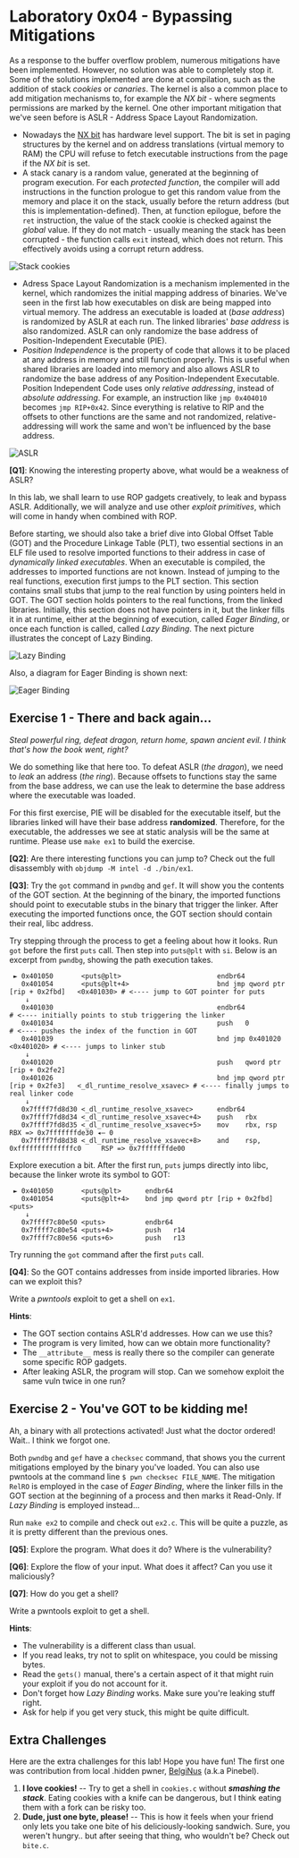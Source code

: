 # Laboratory 0x04 - Bypassing Mitigations

As a response to the buffer overflow problem, numerous mitigations have been implemented. However, no solution was able to completely stop it. Some of the solutions implemented are done at compilation, such as the addition of stack *cookies* or *canaries*. The kernel is also a common place to add mitigation mechanisms to, for example the *NX bit* - where segments permissions are marked by the kernel. One other important mitigation that we've seen before is ASLR - Address Space Layout Randomization.

* Nowadays the [NX bit](https://en.wikipedia.org/wiki/NX_bit) has hardware level support. The bit is set in paging structures by the kernel and on address translations (virtual memory to RAM) the CPU will refuse to fetch executable instructions from the page if the *NX bit* is set.
* A stack canary is a random value, generated at the beginning of program execution. For each *protected function*, the compiler will add instructions in the function prologue to get this random value from the memory and place it on the stack, usually before the return address (but this is implementation-defined). Then, at function epilogue, before the `ret` instruction, the value of the stack cookie is checked against the *global* value. If they do not match - usually meaning the stack has been corrupted - the function calls `exit` instead, which does not return. This effectively avoids using a corrupt return address.

![Stack cookies](../img/canary.png)

* Adress Space Layout Randomization is a mechanism implemented in the kernel, which randomizes the initial mapping address of binaries. We've seen in the first lab how executables on disk are being mapped into virtual memory. The address an executable is loaded at (*base address*) is randomized by ASLR at each run. The linked libraries' *base address* is also randomized. ASLR can only randomize the base address of Position-Independent Executable (PIE).
* *Position Independence* is the property of code that allows it to be placed at any address in memory and still function properly. This is useful when shared libraries are loaded into memory and also allows ASLR to randomize the base address of any Position-Independent Executable. Position Independent Code uses only *relative addressing*, instead of *absolute addressing*. For example, an instruction like `jmp 0x404010` becomes `jmp RIP+0x42`. Since everything is relative to RIP and the offsets to other functions are the same and not randomized, relative-addressing will work the same and won't be influenced by the base address.

![ASLR](../img/aslr.png)

**[Q1]**: Knowing the interesting property above, what would be a weakness of ASLR?

In this lab, we shall learn to use ROP gadgets creatively, to leak and bypass ASLR. Additionally, we will analyze and use other *exploit primitives*, which will come in handy when combined with ROP.

Before starting, we should also take a brief dive into Global Offset Table (GOT) and the Procedure Linkage Table (PLT), two essential sections in an ELF file used to resolve imported functions to their address in case of *dynamically linked executables*. When an executable is compiled, the addresses to imported functions are not known. Instead of jumping to the real functions, execution first jumps to the PLT section. This section contains small stubs that jump to the real function by using pointers held in GOT. The GOT section holds pointers to the real functions, from the linked libraries. Initially, this section does not have pointers in it, but the linker fills it in at runtime, either at the beginning of execution, called *Eager Binding*, or once each function is called, called *Lazy Binding*. The next picture illustrates the concept of Lazy Binding.

![Lazy Binding](../img/binding_lazy.png)

Also, a diagram for Eager Binding is shown next:

![Eager Binding](../img/binding_eager.png)


## Exercise 1 - There and back again...

*Steal powerful ring, defeat dragon, return home, spawn ancient evil. I think that's how the book went, right?*

We do something like that here too. To defeat ASLR (*the dragon*), we need to *leak* an address (*the ring*). Because offsets to functions stay the same from the base address, we can use the leak to determine the base address where the executable was loaded.

For this first exercise, PIE will be disabled for the executable itself, but the libraries linked will have their base address **randomized**. Therefore, for the executable, the addresses we see at static analysis will be the same at runtime.
Please use `make ex1` to build the exercise.

**[Q2]**: Are there interesting functions you can jump to? Check out the full disassembly with `objdump -M intel -d ./bin/ex1`.

**[Q3]**: Try the `got` command in `pwndbg` and `gef`. It will show you the contents of the GOT section.
At the beginning of the binary, the imported functions should point to executable stubs in the binary that trigger the linker. After executing the imported functions once, the GOT section should contain their real, libc address.

Try stepping through the process to get a feeling about how it looks. Run `got` before the first `puts` call. Then step into `puts@plt` with `si`. Below is an excerpt from `pwndbg`, showing the path execution takes.

```
 ► 0x401050       <puts@plt>                        endbr64
   0x401054       <puts@plt+4>                      bnd jmp qword ptr [rip + 0x2fbd]   <0x401030> # <---- jump to GOT pointer for puts
    ↓
   0x401030                                         endbr64                                       # <---- initially points to stub triggering the linker
   0x401034                                         push   0                                      # <---- pushes the index of the function in GOT
   0x401039                                         bnd jmp 0x401020                   <0x401020> # <---- jumps to linker stub
    ↓
   0x401020                                         push   qword ptr [rip + 0x2fe2]
   0x401026                                         bnd jmp qword ptr [rip + 0x2fe3]   <_dl_runtime_resolve_xsavec> # <---- finally jumps to real linker code
    ↓
   0x7ffff7fd8d30 <_dl_runtime_resolve_xsavec>      endbr64
   0x7ffff7fd8d34 <_dl_runtime_resolve_xsavec+4>    push   rbx
   0x7ffff7fd8d35 <_dl_runtime_resolve_xsavec+5>    mov    rbx, rsp                    RBX => 0x7fffffffde30 ◂— 0
   0x7ffff7fd8d38 <_dl_runtime_resolve_xsavec+8>    and    rsp, 0xffffffffffffffc0     RSP => 0x7fffffffde00
```

Explore execution a bit. After the first run, `puts` jumps directly into libc, because the linker wrote its symbol to GOT:

```
 ► 0x401050       <puts@plt>      endbr64
   0x401054       <puts@plt+4>    bnd jmp qword ptr [rip + 0x2fbd]   <puts>
    ↓
   0x7ffff7c80e50 <puts>          endbr64
   0x7ffff7c80e54 <puts+4>        push   r14
   0x7ffff7c80e56 <puts+6>        push   r13
```

Try running the `got` command after the first `puts` call.

**[Q4]**: So the GOT contains addresses from inside imported libraries. How can we exploit this?

Write a *pwntools* exploit to get a shell on `ex1`.

**Hints**:

* The GOT section contains ASLR'd addresses. How can we use this?
* The program is very limited, how can we obtain more functionality?
* The `__attribute__` mess is really there so the compiler can generate some specific ROP gadgets.
* After leaking ASLR, the program will stop. Can we somehow exploit the same vuln twice in one run?

## Exercise 2 - You've GOT to be kidding me!

Ah, a binary with all protections activated! Just what the doctor ordered! Wait.. I think we forgot one.

Both `pwndbg` and `gef` have a `checksec` command, that shows you the current mitigations employed by the binary you've loaded. You can also use pwntools at the command line `$ pwn checksec FILE_NAME`. The mitigation `RelRO` is employed in the case of *Eager Binding*, where the linker fills in the GOT section at the beginning of a process and then marks it Read-Only. If *Lazy Binding* is employed instead...

Run `make ex2` to compile and check out `ex2.c`. This will be quite a puzzle, as it is pretty different than the previous ones.

**[Q5]**: Explore the program. What does it do? Where is the vulnerability?

**[Q6]**: Explore the flow of your input. What does it affect? Can you use it maliciously?

**[Q7]**: How do you get a shell?

Write a pwntools exploit to get a shell.

**Hints**:

* The vulnerability is a different class than usual.
* If you read leaks, try not to split on whitespace, you could be missing bytes.
* Read the `gets()` manual, there's a certain aspect of it that might ruin your exploit if you do not account for it.
* Don't forget how *Lazy Binding* works. Make sure you're leaking stuff right.
* Ask for help if you get very stuck, this might be quite difficult.

## Extra Challenges

Here are the extra challenges for this lab! Hope you have fun! The first one was contribution from local .hidden pwner, [BelgiNus](https://github.com/Stefan2320) (a.k.a Pinebel).

1. **I love cookies!** -- Try to get a shell in `cookies.c` without ***smashing the stack***. Eating cookies with a knife can be dangerous, but I think eating them with a fork can be risky too.
2. **Dude, just one byte, please!** -- This is how it feels when your friend only lets you take one bite of his deliciously-looking sandwich. Sure, you weren't hungry.. but after seeing that thing, who wouldn't be? Check out `bite.c`.
